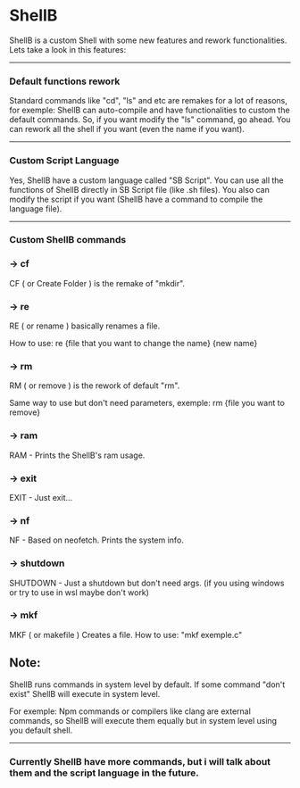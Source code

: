 # ShellB

 ShellB is a custom Shell with some new features and rework functionalities.
Lets take a look in this features:

---

### Default functions rework
  
Standard commands like "cd", "ls" and etc are remakes for a lot of reasons, for exemple:
ShellB can auto-compile and have functionalities to custom the default commands. So, if you want modify the "ls" command, go ahead.
You can rework all the shell if you want (even the name if you want).

---

### Custom Script Language

Yes, ShellB have a custom language called "SB Script". You can use all the functions of ShellB directly in SB Script file (like .sh files).
You also can modify the script if you want (ShellB have a command to compile the language file).

---

### Custom ShellB commands

### -> cf

CF ( or Create Folder ) is the remake of "mkdir".

### -> re

RE ( or rename ) basically renames a file.

How to use: re {file that you want to change the name} {new name}

### -> rm

RM ( or remove ) is the rework of default "rm".

Same way to use but don't need parameters, exemple: rm {file you want to remove}

### -> ram

RAM - Prints the ShellB's ram usage.

### -> exit

EXIT - Just exit...

### -> nf

NF - Based on neofetch. Prints the system info.

### -> shutdown

SHUTDOWN - Just a shutdown but don't need args. (if you using windows or try to use in wsl maybe don't work)

### -> mkf

MKF ( or makefile ) Creates a file.
How to use: "mkf exemple.c"

## Note:

ShellB runs commands in system level by default. If some command "don't exist" ShellB will execute in system level.

For exemple: Npm commands or compilers like clang are external commands, so ShellB will execute them equally but in system level using you default shell.

---

### Currently ShellB have more commands, but i will talk about them and the script language in the future.
